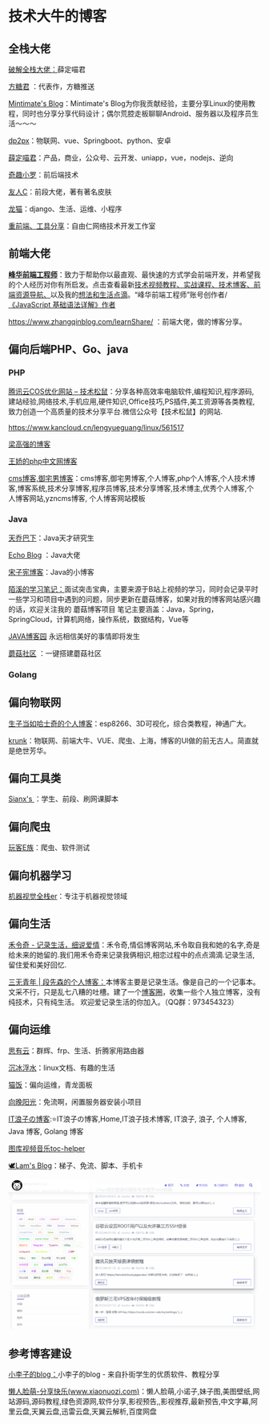 # 技术大牛的博客

## 全栈大佬

[破解全栈大佬：](http://xuedingmiao.com/)薛定喵君

[方糖君](http://ftqq.com/)  ：代表作，方糖推送

[Mintimate's Blog](https://mintimate.cn/)：Mintimate's Blog为你我贡献经验，主要分享Linux的使用教程，同时也分享分享代码设计；偶尔荒腔走板聊聊Android、服务器以及程序员生活～～～

[dp2px](https://dp2px.com/)：物联网、vue、Springboot、python、安卓

[薛定喵君](https://www.ihewro.com/)：产品，商业，公众号、云开发、uniapp，vue，nodejs、逆向

[奇趣小罗](https://paul.ren/)：前后端技术

[友人C](https://www.ihewro.com/)：前段大佬，著有著名皮肤

[龙猫](https://totoro.site/)：django、生活、运维、小程序

[重前端、工具分享](https://www.cxyax.com/)：自由仁网络技术开发工作室

## 前端大佬

[**峰华前端工程师**](https://zxuqian.cn/)：致力于帮助你以最直观、最快速的方式学会前端开发，并希望我的个人经历对你有所启发。点击查看最新[技术视频教程、](https://zxuqian.cn/videos)[实战课程、](https://zxuqian.cn/course/react-chat-ui)[技术博客、](https://zxuqian.cn/#homepage_blogs)[前端资源导航、](https://zxuqian.cn/resources)以及我的[想法和生活点滴](https://zxuqian.cn/lifestyle)。“峰华前端工程师”账号创作者/[《JavaScript 基础语法详解》作者](https://zxuqian.cn/books/javascript-syntax-guide)





https://www.zhangqinblog.com/learnShare/  ：前端大佬，做的博客分享。

## 偏向后端PHP、Go、java



### PHP

[腾讯云COS优化网站 – 技术松鼠](https://www.jishusongshu.com/)：分享各种高效率电脑软件,编程知识,程序源码,建站经验,网络技术,手机应用,硬件知识,Office技巧,PS插件,美工资源等各类教程,致力创造一个高质量的技术分享平台.微信公众号【技术松鼠】的网站.

https://www.kancloud.cn/lengyueguang/linux/561517

[梁高强的博客](https://blog.lgqhealer.cn/)

[王娇的php中文网博客](https://www.php.cn/blog/wangjiao.html)

[cms博客,御宅男博客](https://blog.yzncms.com/)：cms博客,御宅男博客,个人博客,php个人博客,个人技术博客,博客系统,技术分享博客,程序员博客,技术分享博客,技术博主,优秀个人博客,个人博客网站,yzncms博客, 个人博客网站模板

### Java

[天乔巴下](https://tqbx.gitee.io/javablog/#/)：Java天才研究生

[Echo Blog](https://houbb.github.io/)  ：Java大佬

[宋子宪博客](https://songzixian.com/)：Java的小博客

[陌溪的学习笔记：](http://note.moguit.cn/#/README?id=java)面试突击宝典，主要来源于B站上视频的学习，同时会记录平时一些学习和项目中遇到的问题，同步更新在蘑菇博客，如果对我的博客网站感兴趣的话，欢迎关注我的 蘑菇博客项目 笔记主要涵盖：Java，Spring，SpringCloud，计算机网络，操作系统，数据结构，Vue等 

[JAVA博客园](https://www.zhixun.cc/blog/home) 永远相信美好的事情即将发生

[蘑菇社区](http://www.moguit.cn/) ：一键搭建蘑菇社区

### Golang

## 偏向物联网

[生子当如哈士奇的个人博客](https://www.scaugreen.cn/posts/44755/)：esp8266、3D可视化，综合类教程，神通广大。

[krunk](https://krunk.cn/)：物联网、前端大牛、VUE、爬虫、上海，博客的UI做的前无古人。简直就是绝世芳华。

## 偏向工具类

[Sianx's ](https://www.sianx.com/page/2/#content-inner)：学生、前段、刷网课脚本

## 偏向爬虫

[玩客E族](https://www.playezu.com/)：爬虫、软件测试

## 偏向机器学习

[机器视觉全栈er](http://www.cvtutorials.com/#/)：专注于机器视觉领域

## 偏向生活

[禾令奇 - 记录生活，细说爱情](https://www.helingqi.com/)：禾令奇,情侣博客网站,禾令取自我和她的名字,奇是给未来的她留的.我们用禾令奇来记录我俩相识,相恋过程中的点点滴滴.记录生活,留住爱和美好回忆.

[三无青年 | 段先森的个人博客：](https://www.duanxiansen.com/)本博客主要是记录生活。像是自己的一个记事本。文采不行，只是乱七八糟的吐槽。建了一个[博客圈](https://bokequan.net/)，收集一些个人独立博客，没有纯技术，只有纯生活。
欢迎爱记录生活的你加入。（QQ群：973454323）

## 偏向运维

[思有云](https://www.ioiox.com/)：群辉、frp、生活、折腾家用路由器

[沉冰浮水](https://www.wdssmq.com/)：linux文档、有趣的生活

[猫饭](https://maofun.com/)：偏向运维，青龙面板

[向晚阳光](https://www.timelate.com/)：免流啊，闲置服务器安装小项目

[IT浪子の博客](https://www.itlangzi.com/):⭐IT浪子の博客,Home,IT浪子技术博客, IT浪子, 浪子, 个人博客, Java 博客, Golang 博客

[图库](https://www.itlangzi.com/gallery.html)[视频](https://www.itlangzi.com/s/video.html)[音乐](https://www.itlangzi.com/s/music.html)[toc-helper](https://www.itlangzi.com/s/tochelper.html)

[🕊️Lam's Blog](https://www.imlam.com/)：梯子、免流、脚本、手机卡



![猫饭](blogs.assets/image-20220506115203412.png)

## 参考博客建设

[小李子的blog：](https://www.lbyxlz.com/)小李子的blog - 来自扑街学生的优质软件、教程分享

[懒人脸萌-分享快乐(www.xiaonuozi.com)](https://www.xiaonuozi.com/)：懒人脸萌,小诺子,妹子图,美图壁纸,网站源码,源码教程,绿色资源网,软件分享,影视预告,,影视推荐,最新预告,中文字幕,阿里云盘,天翼云盘,迅雷云盘,天翼云解析,百度网盘

